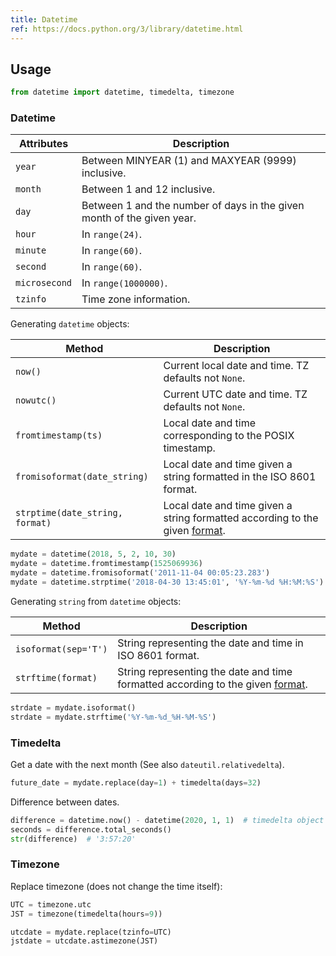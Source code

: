 ```yaml
---
title: Datetime
ref: https://docs.python.org/3/library/datetime.html
---
```


## Usage

```python
from datetime import datetime, timedelta, timezone
```

### Datetime

| Attributes | Description |
| --- | --- |
| `year` | Between MINYEAR (1) and MAXYEAR (9999) inclusive. |
| `month` | Between 1 and 12 inclusive. |
| `day` | Between 1 and the number of days in the given month of the given year. |
| `hour` | In `range(24)`. |
| `minute` | In `range(60)`. |
| `second` | In `range(60)`. |
| `microsecond` | In `range(1000000)`. |
| `tzinfo` | Time zone information. |

Generating `datetime` objects:

| Method | Description |
| --- | --- |
| `now()` | Current local date and time. TZ defaults not `None`. |
| `nowutc()` | Current UTC date and time. TZ defaults not `None`. |
| `fromtimestamp(ts)` | Local date and time corresponding to the POSIX timestamp. |
| `fromisoformat(date_string)` | Local date and time given a string formatted in the ISO 8601 format. |
| `strptime(date_string, format)` | Local date and time given a string formatted according to the given [format](https://docs.python.org/3/library/datetime.html#strftime-and-strptime-format-codes). |

```python
mydate = datetime(2018, 5, 2, 10, 30)
mydate = datetime.fromtimestamp(1525069936)
mydate = datetime.fromisoformat('2011-11-04 00:05:23.283')
mydate = datetime.strptime('2018-04-30 13:45:01', '%Y-%m-%d %H:%M:%S')
```

Generating `string` from `datetime` objects:

| Method | Description |
| --- | --- |
| `isoformat(sep='T')` | String representing the date and time in ISO 8601 format. |
| `strftime(format)` | String representing the date and time formatted according to the given [format](https://docs.python.org/3/library/datetime.html#strftime-and-strptime-format-codes). |

```python
strdate = mydate.isoformat()
strdate = mydate.strftime('%Y-%m-%d_%H-%M-%S')
```

### Timedelta

Get a date with the next month
(See also `dateutil.relativedelta`).

```python
future_date = mydate.replace(day=1) + timedelta(days=32)
```

Difference between dates.

```python
difference = datetime.now() - datetime(2020, 1, 1)  # timedelta object
seconds = difference.total_seconds()
str(difference)  # '3:57:20'
```

### Timezone

Replace timezone (does not change the time itself):

```python
UTC = timezone.utc
JST = timezone(timedelta(hours=9))

utcdate = mydate.replace(tzinfo=UTC)
jstdate = utcdate.astimezone(JST)
```
